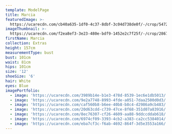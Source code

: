 ```yaml
---
template: ModelPage
title: Marcia
featuredImage: >-
  https://ucarecdn.com/cb40a635-1df0-4c37-8dbf-3c04d738de0f/-/crop/5472x3359/0,0/-/preview/
imageThumbnail: >-
  https://ucarecdn.com/f2ea8ef3-3e23-480e-bdf9-1452e2c7f25f/-/crop/2867x4037/241,14/-/preview/
firstName: Marcia
collection: Extras
height: 157cm
measurementType: bust
bust: 101cm
waist: 81cm
hips: 101cm
size: '12'
shoeSize: '6'
hair: White
eyes: Blue
imagePortfolio:
  - image: 'https://ucarecdn.com/3989b14e-b1e3-478d-8539-1ec6e1db5013/'
  - image: 'https://ucarecdn.com/9e2a7748-8993-4fde-a051-7daa2500d0d3/'
  - image: 'https://ucarecdn.com/caf560b8-b6ee-40b8-b8c4-d2986a9cb483/'
  - image: 'https://ucarecdn.com/20d63cdd-c739-47ce-8f68-351d07a83916/'
  - image: 'https://ucarecdn.com/8ec76307-cf26-4609-aa88-9ddccddab618/'
  - image: 'https://ucarecdn.com/6974cf09-3393-4cb2-a383-ca2cc5384014/'
  - image: 'https://ucarecdn.com/eba7cf3c-f6ab-4692-864f-3d5e3553a166/'
---
```


